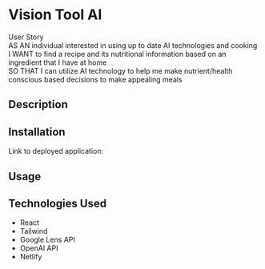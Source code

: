 # Vision Tool AI

User Story <br>
AS AN individual interested in using up to date AI technologies and cooking <br>
I WANT to find a recipe and its nutritional information based on an ingredient that I have at home <br>
SO THAT I can utilize AI technology to help me make nutrient/health conscious based decisions to make appealing meals

## Description



## Installation

Link to deployed application:




## Usage 




## Technologies Used
- React
- Tailwind
- Google Lens API
- OpenAI API
- Netlify





